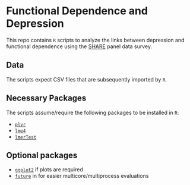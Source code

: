 # Functional Dependence and Depression

This repo contains `R` scripts to analyze the links between depression and functional dependence using the [SHARE](http://www.share-project.org/) panel data survey.

## Data
The scripts expect CSV files that are subsequently imported by `R`.

## Necessary Packages
The scripts assume/require the following packages to be installed in `R`:
- [`plyr`](http://had.co.nz/plyr/)
- [`lme4`](https://github.com/lme4/lme4/)
- [`lmerTest`](https://github.com/runehaubo/lmerTestR)

## Optional packages
- [`ggplot2`](https://ggplot2.tidyverse.org/) if plots are required
- [`future`](https://github.com/HenrikBengtsson/future) in for easier multicore/multiprocess evaluations